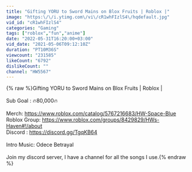 ```yaml
---
title: "Gifting YORU to Sword Mains on Blox Fruits | Roblox |"
image: "https:\/\/i.ytimg.com\/vi\/cR1whFIzlS4\/hqdefault.jpg"
vid_id: "cR1whFIzlS4"
categories: "Gaming"
tags: ["roblox","fun","anime"]
date: "2022-05-31T16:20:00+03:00"
vid_date: "2021-05-06T09:12:10Z"
duration: "PT10M36S"
viewcount: "231585"
likeCount: "6792"
dislikeCount: ""
channel: "HW5567"
---
```

{% raw %}Gifting YORU to Sword Mains on Blox Fruits | Roblox |<br /><br />Sub Goal : 🔥80,000🔥<br /><br />Merch: <a rel="nofollow" target="blank" href="https://www.roblox.com/catalog/5767216683/HW-Space-Blue">https://www.roblox.com/catalog/5767216683/HW-Space-Blue</a><br />Roblox Group: <a rel="nofollow" target="blank" href="https://www.roblox.com/groups/8429829/HWs-Haven#!/about">https://www.roblox.com/groups/8429829/HWs-Haven#!/about</a><br />Discord : <a rel="nofollow" target="blank" href="https://discord.gg/TgqKB64">https://discord.gg/TgqKB64</a><br /><br />Intro Music: Odece Betrayal <br /><br />Join my discord server, I have a channel for all the songs I use.{% endraw %}
